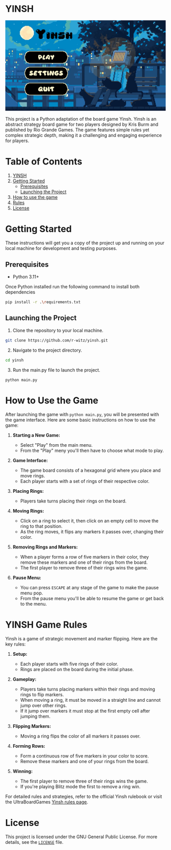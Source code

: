 # YINSH

!['Yinsh Preview'](../assets/graphics/github/yinsh-game-screenshot.png)

This project is a Python adaptation of the board game Yinsh. Yinsh is an abstract strategy board game for two players designed by Kris Burm and published by Rio Grande Games. The game features simple rules yet complex strategic depth, making it a challenging and engaging experience for players.

# Table of Contents
1. [YINSH](#yinsh)
2. [Getting Started](#getting-started)
	- [Prerequisites](#prerequisites)
	- [Launching the Project](#launching-the-project)
3. [How to use the game](#how-to-use-the-game)
4. [Rules](#yinsh-game-rules)
5. [License](#license)

# Getting Started

These instructions will get you a copy of the project up and running on your local machine for development and testing purposes.

## Prerequisites

- Python 3.11+

Once Python installed run the following command to install both dependencies
```sh
pip install -r .\requirements.txt
```

## Launching the Project

1. Clone the repository to your local machine.
```sh
git clone https://github.com/r-witz/yinsh.git
```

2. Navigate to the project directory.
```sh
cd yinsh
```

3. Run the main.py file to launch the project.
```sh
python main.py
```

# How to Use the Game

After launching the game with `python main.py`, you will be presented with the game interface. Here are some basic instructions on how to use the game:

1. **Starting a New Game:**
   - Select "Play" from the main menu.
   - From the "Play" meny you'll then have to choose what mode to play.

2. **Game Interface:**
   - The game board consists of a hexagonal grid where you place and move rings.
   - Each player starts with a set of rings of their respective color.

3. **Placing Rings:**
   - Players take turns placing their rings on the board.

4. **Moving Rings:**
   - Click on a ring to select it, then click on an empty cell to move the ring to that position.
   - As the ring moves, it flips any markers it passes over, changing their color.

5. **Removing Rings and Markers:**
   - When a player forms a row of five markers in their color, they remove these markers and one of their rings from the board.
   - The first player to remove three of their rings wins the game.

6. **Pause Menu:**
	- You can press `ESCAPE` at any stage of the game to make the pause menu pop.
	- From the pause menu you'll be able to resume the game or get back to the menu.

# YINSH Game Rules

Yinsh is a game of strategic movement and marker flipping. Here are the key rules:

1. **Setup:**
   - Each player starts with five rings of their color.
   - Rings are placed on the board during the initial phase.

2. **Gameplay:**
   - Players take turns placing markers within their rings and moving rings to flip markers.
   - When moving a ring, it must be moved in a straight line and cannot jump over other rings.
   - If it jump over markers it must stop at the first empty cell after jumping them.

3. **Flipping Markers:**
   - Moving a ring flips the color of all markers it passes over.

4. **Forming Rows:**
   - Form a continuous row of five markers in your color to score.
   - Remove these markers and one of your rings from the board.

5. **Winning:**
   - The first player to remove three of their rings wins the game.
   - If you're playing Blitz mode the first to remove a ring win.

For detailed rules and strategies, refer to the official Yinsh rulebook or visit the UltraBoardGames [Yinsh rules page](https://ultraboardgames.com/yinsh/game-rules.php).

# License

This project is licensed under the GNU General Public License. For more details, see the [`LICENSE`](../LICENSE) file.